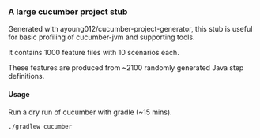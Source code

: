 ### A large cucumber project stub

Generated with ayoung012/cucumber-project-generator, this stub is useful for basic profiling of
cucumber-jvm and supporting tools.

It contains 1000 feature files with 10 scenarios each.

These features are produced from ~2100 randomly generated Java step definitions.

#### Usage
Run a dry run of cucumber with gradle (~15 mins).
```
./gradlew cucumber
```
